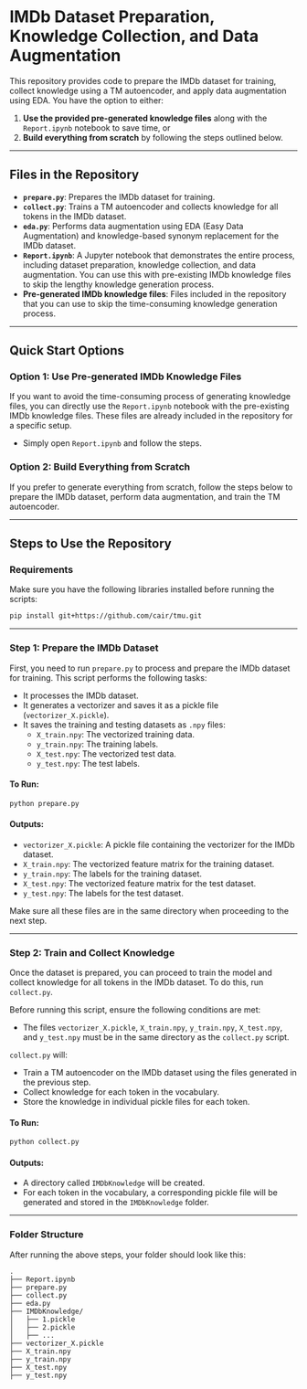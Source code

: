 # IMDb Dataset Preparation, Knowledge Collection, and Data Augmentation

This repository provides code to prepare the IMDb dataset for training, collect knowledge using a TM autoencoder, and apply data augmentation using EDA. You have the option to either:

1. **Use the provided pre-generated knowledge files** along with the `Report.ipynb` notebook to save time, or
2. **Build everything from scratch** by following the steps outlined below.

---

## Files in the Repository

- **`prepare.py`**: Prepares the IMDb dataset for training.
- **`collect.py`**: Trains a TM autoencoder and collects knowledge for all tokens in the IMDb dataset.
- **`eda.py`**: Performs data augmentation using EDA (Easy Data Augmentation) and knowledge-based synonym replacement for the IMDb dataset.
- **`Report.ipynb`**: A Jupyter notebook that demonstrates the entire process, including dataset preparation, knowledge collection, and data augmentation. You can use this with pre-existing IMDb knowledge files to skip the lengthy knowledge generation process.
- **Pre-generated IMDb knowledge files**: Files included in the repository that you can use to skip the time-consuming knowledge generation process.

---

## Quick Start Options

### Option 1: Use Pre-generated IMDb Knowledge Files

If you want to avoid the time-consuming process of generating knowledge files, you can directly use the `Report.ipynb` notebook with the pre-existing IMDb knowledge files. These files are already included in the repository for a specific setup.

- Simply open `Report.ipynb` and follow the steps.
  
### Option 2: Build Everything from Scratch

If you prefer to generate everything from scratch, follow the steps below to prepare the IMDb dataset, perform data augmentation, and train the TM autoencoder.

---

## Steps to Use the Repository
### Requirements

Make sure you have the following libraries installed before running the scripts:

```bash
pip install git+https://github.com/cair/tmu.git
```

---

### Step 1: Prepare the IMDb Dataset
First, you need to run `prepare.py` to process and prepare the IMDb dataset for training. This script performs the following tasks:

- It processes the IMDb dataset.
- It generates a vectorizer and saves it as a pickle file (`vectorizer_X.pickle`).
- It saves the training and testing datasets as `.npy` files:
  - `X_train.npy`: The vectorized training data.
  - `y_train.npy`: The training labels.
  - `X_test.npy`: The vectorized test data.
  - `y_test.npy`: The test labels.

#### To Run:

```bash
python prepare.py
```

#### Outputs:

- `vectorizer_X.pickle`: A pickle file containing the vectorizer for the IMDb dataset.
- `X_train.npy`: The vectorized feature matrix for the training dataset.
- `y_train.npy`: The labels for the training dataset.
- `X_test.npy`: The vectorized feature matrix for the test dataset.
- `y_test.npy`: The labels for the test dataset.

Make sure all these files are in the same directory when proceeding to the next step.

---

### Step 2: Train and Collect Knowledge

Once the dataset is prepared, you can proceed to train the model and collect knowledge for all tokens in the IMDb dataset. To do this, run `collect.py`.

Before running this script, ensure the following conditions are met:

- The files `vectorizer_X.pickle`, `X_train.npy`, `y_train.npy`, `X_test.npy`, and `y_test.npy` must be in the same directory as the `collect.py` script.
  
`collect.py` will:

- Train a TM autoencoder on the IMDb dataset using the files generated in the previous step.
- Collect knowledge for each token in the vocabulary.
- Store the knowledge in individual pickle files for each token.

#### To Run:

```bash
python collect.py
```

#### Outputs:

- A directory called `IMDbKnowledge` will be created.
- For each token in the vocabulary, a corresponding pickle file will be generated and stored in the `IMDbKnowledge` folder.

---

### Folder Structure

After running the above steps, your folder should look like this:

```
.
├── Report.ipynb
├── prepare.py
├── collect.py
├── eda.py
├── IMDbKnowledge/
│   ├── 1.pickle
│   ├── 2.pickle
│   ├── ...
├── vectorizer_X.pickle
├── X_train.npy
├── y_train.npy
├── X_test.npy
├── y_test.npy
```
